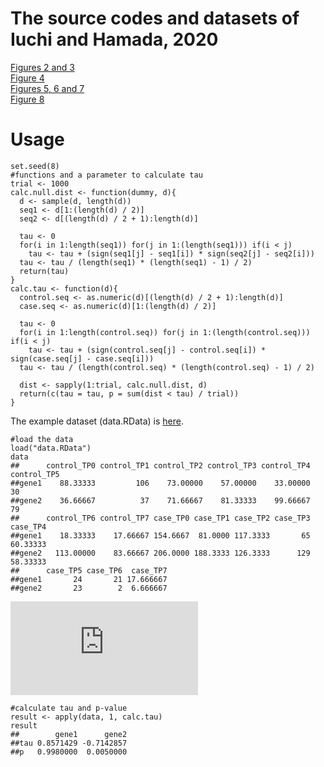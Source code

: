 # The source codes and datasets of Iuchi and Hamada, 2020

[Figures 2 and 3](/Figures2and3/)  
[Figure 4](/Figure4/)  
[Figures 5, 6 and 7](/Figures5,6and7.R/)  
[Figure 8](/Figure8.R)

# Usage
```
set.seed(8)
#functions and a parameter to calculate tau
trial <- 1000
calc.null.dist <- function(dummy, d){
  d <- sample(d, length(d))
  seq1 <- d[1:(length(d) / 2)]
  seq2 <- d[(length(d) / 2 + 1):length(d)]
  
  tau <- 0
  for(i in 1:length(seq1)) for(j in 1:(length(seq1))) if(i < j)
    tau <- tau + (sign(seq1[j] - seq1[i]) * sign(seq2[j] - seq2[i]))
  tau <- tau / (length(seq1) * (length(seq1) - 1) / 2)
  return(tau)
}
calc.tau <- function(d){
  control.seq <- as.numeric(d)[(length(d) / 2 + 1):length(d)]
  case.seq <- as.numeric(d)[1:(length(d) / 2)]
  
  tau <- 0
  for(i in 1:length(control.seq)) for(j in 1:(length(control.seq))) if(i < j)
    tau <- tau + (sign(control.seq[j] - control.seq[i]) * sign(case.seq[j] - case.seq[i]))
  tau <- tau / (length(control.seq) * (length(control.seq) - 1) / 2)

  dist <- sapply(1:trial, calc.null.dist, d)
  return(c(tau = tau, p = sum(dist < tau) / trial))
}
```
The example dataset (data.RData) is [here](/data.RData).
```
#load the data
load("data.RData")
data
##      control_TP0 control_TP1 control_TP2 control_TP3 control_TP4 control_TP5
##gene1    88.33333         106    73.00000    57.00000    33.00000          30
##gene2    36.66667          37    71.66667    81.33333    99.66667          79
##      control_TP6 control_TP7 case_TP0 case_TP1 case_TP2 case_TP3 case_TP4
##gene1    18.33333    17.66667 154.6667  81.0000 117.3333       65 60.33333
##gene2   113.00000    83.66667 206.0000 188.3333 126.3333      129 58.33333
##      case_TP5 case_TP6  case_TP7
##gene1       24       21 17.666667
##gene2       23        2  6.666667
```
![plot.pdf](https://github.com/hiuchi/JTK/files/5571911/plot.pdf)
```
#calculate tau and p-value
result <- apply(data, 1, calc.tau)
result
##        gene1      gene2
##tau 0.8571429 -0.7142857
##p   0.9980000  0.0050000
```
